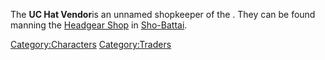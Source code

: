 The **UC Hat Vendor**is an unnamed shopkeeper of the [](03%20-%20Projects%20&%20Wikis/Kenshi/Kenshi%20Wiki/Kenshi%20Wiki%20Template/United_Cities.md). They can be found manning the
[Headgear Shop](Sho-Battai_Headgear_Shop.md "wikilink") in
[Sho-Battai](Sho-Battai.md "wikilink").

[Category:Characters](Category:Characters "wikilink")
[Category:Traders](Category:Traders "wikilink")